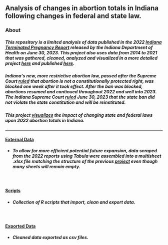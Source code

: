 ## Analysis of changes in abortion totals in Indiana following changes in federal and state law.


### About


##### This repository is a limited analysis of data published in the 2022 [Indiana Terminated Pregnancy Report](https://www.in.gov/health/vital-records/files/2022-TPR-Annual.pdf) released by the Indiana Department of Health on June 30, 2023. This project also uses data from 2014 to 2021 that was gathered, cleaned, analyzed and visualized in a more detailed project [here](https://github.com/tedschurter/indiana_abortion) and published [here](https://tedschurter.github.io/indiana_abortion).

##### Indiana's new, more restrictive abortion law, passed after the Supreme Court [ruled](https://www.supremecourt.gov/opinions/21pdf/19-1392_6j37.pdf) that abortion is not a constitutionally protected right, was blocked one week after it took effect. After the ban was blocked, abortions resumed and continued throughout 2022 and well into 2023. The Indiana Supreme Court [ruled](https://apnews.com/article/indiana-abortion-ban-dc149c0716e3cf5be604bb5f427db7b8) June 30, 2023 that the state ban did not violate the state constitution and will be reinstituted.

##### This project [visualizes](https://tedschurter.github.io/tpr_2022) the impact of changing state and federal laws upon 2022 abortion totals in Indiana.  

---


#### [External Data](https://github.com/tedschurter/tpr_2022/tree/main/external_data)
 
* ##### To allow for more efficient potential future expansion, data scraped from the 2022 reports using Tabula were assembled into a multisheet .xlsx file matching the structure of the previous [project](https://github.com/tedschurter/indiana_abortion) even though many sheets will remain empty.

<br>

#### [Scripts](https://github.com/tedschurter/tpr_2022/tree/main/scripts)

* ##### Collection of R scripts that import, clean and export data.

<br>

#### [Exported Data](https://github.com/tedschurter/tpr_2022/tree/main/exported_data)

* ##### Cleaned data exported as csv files. 



